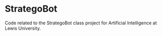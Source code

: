 # StrategoBot
Code related to the StrategoBot class project for Artificial Intelligence at Lewis University.
